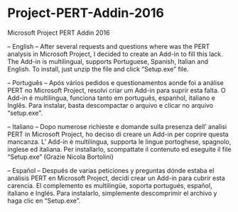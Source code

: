 # Project-PERT-Addin-2016
Microsoft Project PERT Addin 2016

– English – After several requests and questions where was the PERT analysis in Microsoft Project, 
I decided to create an Add-in to fill this lack. The Add-in is multilingual, supports Portuguese, Spanish, Italian and English. 
To install, just unzip the file and click “Setup.exe” file.

– Português – Após vários pedidos e questionamentos aonde foi a análise PERT no Microsoft Project, 
resolvi criar um Add-in para suprir esta falta. O Add-in é multilingua, funciona tanto em português, espanhol, italiano e Inglês. 
Para instalar, basta descompactar o arquivo e clicar no arquivo “setup.exe”.

– Italiano – Dopo numerose richieste e domande sulla presenza dell’ analisi PERT in Microsoft Project, 
ho deciso di creare un Add-in per coprire questa mancanza. L’ Add-in è multilingua, supporta le lingue portoghese, spagnolo, inglese ed italiana. 
Per installarlo, scompattate il contenuto ed eseguite il file “Setup.exe” (Grazie Nicola Bortolini)

– Español – Después de varias peticiones y preguntas dónde estaba el análisis PERT en Microsoft Project, 
decidí crear un Add-in para cubrir esta carencia. El complemento es multilingüe, soporta portugués, español, italiano e Inglés. 
Para instalarlo, simplemente descomprimir el archivo y haga clic en “Setup.exe”.
